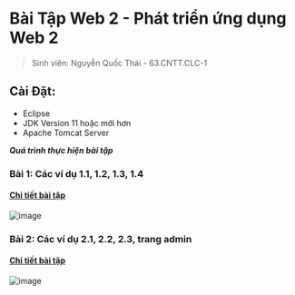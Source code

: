# Bài Tập Web 2 - Phát triển ứng dụng Web 2

> Sinh viên: Nguyễn Quốc Thái - 63.CNTT.CLC-1

## Cài Đặt:
- Eclipse
- JDK Version 11 hoặc mới hơn
- Apache Tomcat Server 

***Quá trình thực hiện bài tập***
### Bài 1: Các ví dụ 1.1, 1.2, 1.3, 1.4
#### [Chi tiết bài tập](https://github.com/GunterWi/63131236_Web2/tree/main/DoGetAndDoPost)
![image](https://media.discordapp.net/attachments/1013818251580551170/1198873979595784232/image.png)

### Bài 2: Các ví dụ 2.1, 2.2, 2.3, trang admin
#### [Chi tiết bài tập](https://github.com/GunterWi/63131236_Web2/tree/main/HelloJSP)
![image](https://media.discordapp.net/attachments/1013818251580551170/1199296653493018624/image.png)

